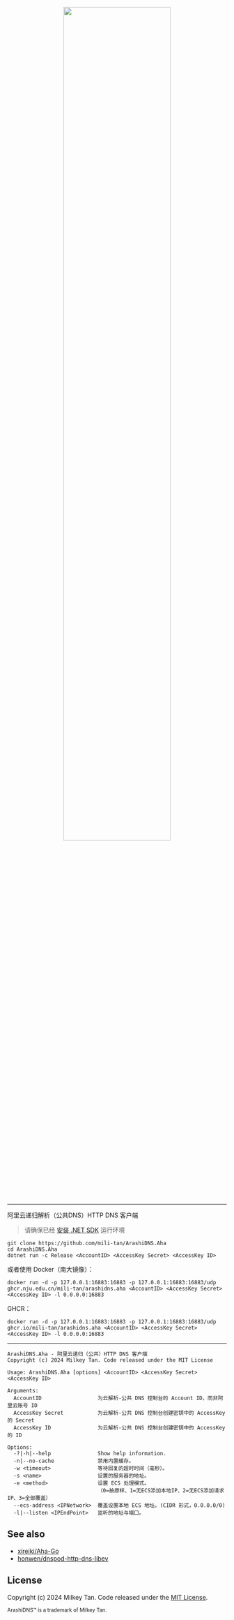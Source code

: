 <p align="center">
  <img src='https://mili.one/pics/arashiaha.png' width="70%" height="70%"/>
</p>

----------
阿里云递归解析（公共DNS）HTTP DNS 客户端

> 请确保已经 [安装 .NET SDK](https://learn.microsoft.com/zh-cn/dotnet/core/install/linux) 运行环境
```
git clone https://github.com/mili-tan/ArashiDNS.Aha
cd ArashiDNS.Aha
dotnet run -c Release <AccountID> <AccessKey Secret> <AccessKey ID>
```
或者使用 Docker（南大镜像）：
```
docker run -d -p 127.0.0.1:16883:16883 -p 127.0.0.1:16883:16883/udp ghcr.nju.edu.cn/mili-tan/arashidns.aha <AccountID> <AccessKey Secret> <AccessKey ID> -l 0.0.0.0:16883
```
GHCR：
```
docker run -d -p 127.0.0.1:16883:16883 -p 127.0.0.1:16883:16883/udp ghcr.io/mili-tan/arashidns.aha <AccountID> <AccessKey Secret> <AccessKey ID> -l 0.0.0.0:16883
```
--------

```
ArashiDNS.Aha - 阿里云递归（公共）HTTP DNS 客户端
Copyright (c) 2024 Milkey Tan. Code released under the MIT License

Usage: ArashiDNS.Aha [options] <AccountID> <AccessKey Secret> <AccessKey ID>

Arguments:
  AccountID                  为云解析-公共 DNS 控制台的 Account ID，而非阿里云账号 ID
  AccessKey Secret           为云解析-公共 DNS 控制台创建密钥中的 AccessKey 的 Secret
  AccessKey ID               为云解析-公共 DNS 控制台创建密钥中的 AccessKey 的 ID

Options:
  -?|-h|--help               Show help information.
  -n|--no-cache              禁用内置缓存。
  -w <timeout>               等待回复的超时时间（毫秒）。
  -s <name>                  设置的服务器的地址。
  -e <method>                设置 ECS 处理模式。
                             （0=按原样、1=无ECS添加本地IP、2=无ECS添加请求IP、3=全部覆盖）
  --ecs-address <IPNetwork>  覆盖设置本地 ECS 地址。(CIDR 形式，0.0.0.0/0)
  -l|--listen <IPEndPoint>   监听的地址与端口。
```

## See also

- [xireiki/Aha-Go](https://github.com/xireiki/Aha-Go)
- [honwen/dnspod-http-dns-libev](https://github.com/honwen/dnspod-http-dns-libev)

## License

Copyright (c) 2024 Milkey Tan. Code released under the [MIT License](https://github.com/mili-tan/ArashiDNS.Aha/blob/main/LICENSE). 

<sup>ArashiDNS™ is a trademark of Milkey Tan.</sup>
